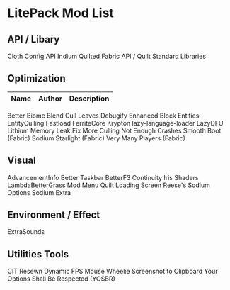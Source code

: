 # LitePack Mod List

## API / Libary

Cloth Config API
Indium
Quilted Fabric API / Quilt Standard Libraries

## Optimization

| Name | Author | Description |
| ---- | ------ | ----------- |
Better Biome Blend
Cull Leaves
Debugify
Enhanced Block Entities
EntityCulling
Fastload
FerriteCore
Krypton
lazy-language-loader
LazyDFU
Lithium
Memory Leak Fix
More Culling
Not Enough Crashes
Smooth Boot (Fabric)
Sodium
Starlight (Fabric)
Very Many Players (Fabric)

## Visual

AdvancementInfo
Better Taskbar
BetterF3
Continuity
Iris Shaders
LambdaBetterGrass
Mod Menu
Quilt Loading Screen
Reese's Sodium Options
Sodium Extra

## Environment / Effect

ExtraSounds

## Utilities Tools

CIT Resewn
Dynamic FPS
Mouse Wheelie
Screenshot to Clipboard
Your Options Shall Be Respected (YOSBR)
